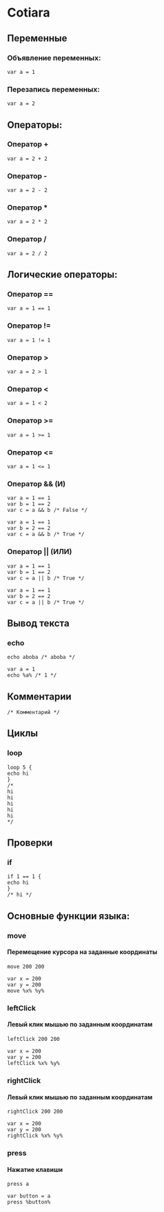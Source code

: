 # Cotiara

## Переменные

### Объявление переменных:

```cotiara
var a = 1
```

### Перезапись переменных:

```cotiara
var a = 2
```

## Операторы:

### Оператор +

```cotiara
var a = 2 + 2
```

### Оператор -

```cotiara
var a = 2 - 2
```

### Оператор *

```cotiara
var a = 2 * 2
```

### Оператор /

```cotiara
var a = 2 / 2
```

## Логические операторы:

### Оператор ==

```cotiara
var a = 1 == 1
```

### Оператор !=

```cotiara
var a = 1 != 1
```

### Оператор >

```cotiara
var a = 2 > 1
```

### Оператор <

```cotiara
var a = 1 < 2
```

### Оператор >=

```cotiara
var a = 1 >= 1
```

### Оператор <=

```cotiara
var a = 1 <= 1
```

### Оператор && (И)

```cotiara
var a = 1 == 1
var b = 1 == 2
var c = a && b /* False */
```

```cotiara
var a = 1 == 1
var b = 2 == 2
var c = a && b /* True */
```

### Оператор || (ИЛИ)

```cotiara
var a = 1 == 1
var b = 1 == 2
var c = a || b /* True */
```

```cotiara
var a = 1 == 1
var b = 2 == 2
var c = a || b /* True */
```

## Вывод текста

### echo

```cotiara
echo aboba /* aboba */
```

```cotiara
var a = 1
echo %a% /* 1 */
```
## Комментарии

```cotiara
/* Комментарий */
```

## Циклы

### loop

```cotiara
loop 5 {
echo hi
}
/*
hi
hi
hi
hi
hi
*/
```

## Проверки

### if

```cotiara
if 1 == 1 {
echo hi
}
/* hi */
```

## Основные функции языка:

### move
#### Перемещение курсора на заданные координаты

```cotiara
move 200 200
```

```cotiara
var x = 200
var y = 200
move %x% %y%
```

### leftClick
#### Левый клик мышью по заданным координатам

```cotiara
leftClick 200 200
```

```cotiara
var x = 200
var y = 200
leftClick %x% %y%
```

### rightClick
#### Левый клик мышью по заданным координатам

```cotiara
rightClick 200 200
```

```cotiara
var x = 200
var y = 200
rightClick %x% %y%
```

### press
#### Нажатие клавиши

```cotiara
press a
```

```cotiara
var button = a
press %button%
```